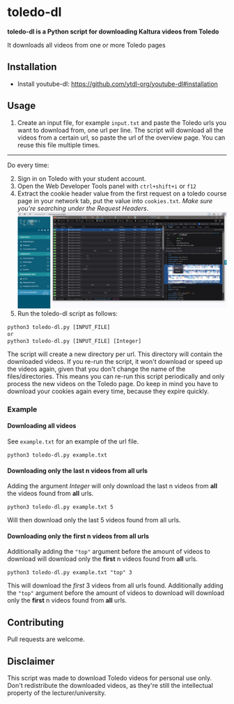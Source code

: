 # toledo-dl

**toledo-dl is a Python script for downloading Kaltura videos from Toledo**

It downloads all videos from one or more Toledo pages

## Installation
- Install youtube-dl: https://github.com/ytdl-org/youtube-dl#installation

## Usage 
1. Create an input file, for example `input.txt` and paste the Toledo urls you want to download from, one url per line. The script will download all the videos from a certain url, so paste the url of the overview page. You can reuse this file multiple times.
---
Do every time:

2. Sign in on Toledo with your student account.
3. Open the Web Developer Tools panel with `ctrl+shift+i` or `f12` 
4. Extract the cookie header value from the first request on a toledo course page in your network tab, put the value into `cookies.txt`. *Make sure you're searching under the Request Headers*.
![cookie copy example](cookie-copy-example.png)
5. Run the toledo-dl script as follows:

```
python3 toledo-dl.py [INPUT_FILE]
or
python3 toledo-dl.py [INPUT_FILE] [Integer]
```
The script will create a new directory per url. This directory will contain the downloaded videos. If you re-run the script, it won't download or speed up the videos again, given that you don't change the name of the files/directories. This means you can re-run this script periodically and only process the new videos on the Toledo page. Do keep in mind you have to download your cookies again every time, because they expire quickly.

### Example
#### Downloading all videos
See `example.txt` for an example of the url file.
```
python3 toledo-dl.py example.txt
```
#### Downloading only the last n videos from all urls
Adding the argument _Integer_ will only download the last n videos from **all** the videos found from **all** urls. 
```
python3 toledo-dl.py example.txt 5
```
Will then download only the last 5 videos found from all urls.
#### Downloading only the first n videos from all urls
Additionally adding the `"top"` argument before the amount of videos to download will download only the **first** n videos found from **all** urls.
```
python3 toledo-dl.py example.txt "top" 3
```
This will download the *first* 3 videos from all urls found.
Additionally adding the `"top"` argument before the amount of videos to download will download only the **first** n videos found from **all** urls.     

## Contributing
Pull requests are welcome.

## Disclaimer
This script was made to download Toledo videos for personal use only. Don't redistribute the downloaded videos, as they're still the intellectual property of the lecturer/university.

